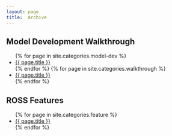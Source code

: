 ```yaml
---
layout: page
title:  Archive
---
```


## Model Development Walkthrough

<ul>
{% for page in site.categories.model-dev %}
  <li><a href="{{ page.url | prepend: site.baseurl }}">{{ page.title }}</a></li>
{% endfor %}
{% for page in site.categories.walkthrough %}
  <li><a href="{{ page.url | prepend: site.baseurl }}">{{ page.title }}</a></li>
{% endfor %}
</ul>

## ROSS Features

<ul>
{% for page in site.categories.feature %}
  <li><a href="{{ page.url | prepend: site.baseurl }}">{{ page.title }}</a></li>
{% endfor %}
</ul>
